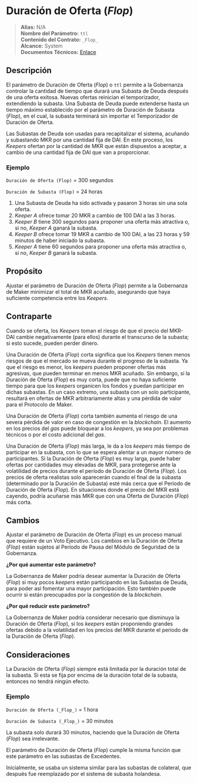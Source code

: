 # Duración de Oferta (_Flop_)

>**Alias:** N/A  
>**Nombre del Parámetro:** `ttl`  
>**Contenido del Contrato:** `_Flop_`  
>**Alcance:** System  
>**Documentos Técnicos:** [Enlace](https://docs.makerdao.com/smart-contract-modules/system-stabilizer-module/flop-detailed-documentation)  

## Descripción

El parámetro de Duración de Oferta (_Flop_) o `ttl` permite a la Gobernanza controlar la cantidad de tiempo que durará una Subasta de Deuda después de una oferta exitosa. Nuevas ofertas reinician el temporizador, extendiendo la subasta. Una Subasta de Deuda puede extenderse hasta un tiempo máximo establecido por el parámetro de Duración de Subasta (_Flop_), en el cual, la subasta terminará sin importar el Temporizador de Duración de Oferta.

Las Subastas de Deuda son usadas para recapitalizar el sistema, acuñando y subastando MKR por una cantidad fija de DAI. En este proceso, los _Keepers_ ofertan por la cantidad de MKR que están dispuestos a aceptar, a cambio de una cantidad fija de DAI que van a proporcionar.

### Ejemplo

`Duración de Oferta (Flop)` = 300 segundos  

`Duración de Subasta (Flop)` = 24 horas

1. Una Subasta de Deuda ha sido activada y pasaron 3 horas sin una sola oferta.
2. _Keeper A_ ofrece tomar 20 MKR a cambio de 100 DAI a las 3 horas.  
3. _Keeper B_ tiene 300 segundos para proponer una oferta más atractiva o, si no, _Keeper A_ ganará la subasta.  
4. _Keeper B_ ofrece tomar 19 MKR a cambio de 100 DAI, a las 23 horas y 59 minutos de haber iniciado la subasta.
5. _Keeper A_ tiene 60 segundos para proponer una oferta más atractiva o, si no, _Keeper B_ ganará la subasta.


## Propósito
Ajustar el parámetro de Duración de Oferta (_Flop_) permite a la Gobernanza de Maker minimizar el total de MKR acuñado, asegurando que haya suficiente competencia entre los _Keepers_.

## Contraparte

Cuando se oferta, los _Keepers_ toman el riesgo de que el precio del MKR-DAI cambie negativamente (para ellos) durante el transcurso de la subasta; si esto sucede, pueden perder dinero.

Una Duración de Oferta (_Flop_) corta significa que los _Keepers_ tienen menos riesgos de que el mercado se mueva durante el progreso de la subasta. Ya que el riesgo es menor, los _keepers_ pueden proponer ofertas más agresivas, que pueden terminar en menos MKR acuñado. Sin embargo, si la Duración de Oferta (_Flop_) es muy corta, puede que no haya suficiente tiempo para que los _keepers_ organicen los fondos y puedan participar en dichas subastas. En un caso extremo, una subasta con un solo participante, resultará en ofertas de MKR arbitrariamente altas y una pérdida de valor para el Protocolo de Maker.

Una Duración de Oferta (_Flop_) corta también aumenta el riesgo de una severa pérdida de valor en caso de congestión en la _blockchain_. El aumento en los precios del _gas_ puede bloquear a los _keepers_, ya sea por problemas técnicos o por el costo adicional del _gas_.  

Una Duración de Oferta (_Flop_) más larga, le da a los _keepers_ más tiempo de participar en la subasta, con lo que se espera alentar a un mayor número de participantes. Si la Duración de Oferta (_Flop_) es muy larga, puede haber ofertas por cantidades muy elevadas de MKR, para protegerse ante la volatilidad de precios durante el período de Duración de Oferta (_Flop_). Los precios de oferta realistas solo aparecerán cuando el final de la subasta (determinado por la Duración de Subasta) esté más cerca que el Período de Duración de Oferta (_Flop_). En situaciones donde el precio del MKR está cayendo, podría acuñarse más MKR que con una Oferta de Duración (_Flop_) más corta.

## Cambios

Ajustar el parámetro de Duración de Oferta (_Flop_) es un proceso manual que requiere de un Voto Ejecutivo. Los cambios en la Duración de Oferta (_Flop_) están sujetos al Período de Pausa del Módulo de Seguridad de la Gobernanza.

**¿Por qué aumentar este parámetro?**

La Gobernanza de Maker podría desear aumentar la Duración de Oferta (_Flop_) si muy pocos _keepers_ están participando en las Subastas de Deuda, para poder así fomentar una mayor participación. Esto también puede ocurrir si están preocupados por la congestión de la _blockchain_.

**¿Por qué reducir este parámetro?**

La Gobernanza de Maker podría considerar necesario que disminuya la Duración de Oferta (_Flop_), si los _keepers_ están proponiendo grandes ofertas debido a la volatilidad en los precios del MKR durante el período de la Duración de Oferta (_Flop_).

## Consideraciones

La Duración de Oferta (_Flop_) siempre está limitada por la duración total de la subasta. Si esta se fija por encima de la duración total de la subasta, entonces no tendrá ningún efecto.

### Ejemplo

`Duración de Oferta (_Flop_)` = 1 hora  

`Duración de Subasta (_Flop_)` = 30 minutos

La subasta solo durará 30 minutos, haciendo que la Duración de Oferta (_Flop_) sea irrelevante.

El parámetro de Duración de Oferta (_Flop_) cumple la misma función que este parámetro en las subastas de Excedentes.  

Inicialmente, se usaba un sistema similar para las subastas de colateral, que después fue reemplazado por el sistema de subasta holandesa.
